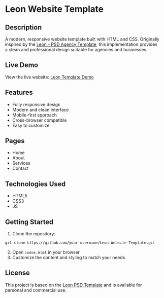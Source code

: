 # Leon Website Template

## Description
A modern, responsive website template built with HTML and CSS. Originally inspired by the [Leon - PSD Agency Template](https://www.graphberry.com/item/leon-psd-agency-template), this implementation provides a clean and professional design suitable for agencies and businesses.

## Live Demo
View the live website: [Leon Template Demo](https://ahmednasser111.github.io/Leon-Website-Template/)

## Features
- Fully responsive design
- Modern and clean interface
- Mobile-first approach
- Cross-browser compatible
- Easy to customize

## Pages
- Home
- About
- Services
- Contact

## Technologies Used
- HTML5
- CSS3
- JS

## Getting Started
1. Clone the repository:
```bash
git clone https://github.com/your-username/Leon-Website-Template.git
```
2. Open `index.html` in your browser
3. Customize the content and styling to match your needs

## License
This project is based on the [Leon PSD Template](https://www.graphberry.com/item/leon-psd-agency-template) and is available for personal and commercial use.
